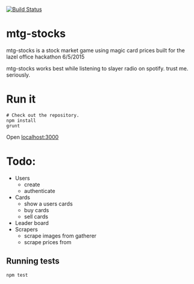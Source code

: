 [![Build Status](https://travis-ci.org/nelson54/mtg-stocks.svg)](https://travis-ci.org/nelson54/mtg-stocks)

mtg-stocks
=============

mtg-stocks is a stock market game using magic card prices built for the lazel office hackathon 6/5/2015

mtg-stocks works best while listening to slayer radio on spotify. trust me. seriously.


Run it
============
```
# Check out the repository.
npm install
grunt
```

Open [localhost:3000](http://localhost:3000)

Todo:
=============

* Users
  * create
  * authenticate
* Cards
  * show a users cards
  * buy cards
  * sell cards
* Leader board
* Scrapers
  * scrape images from gatherer
  * scrape prices from


Running tests
------------
```
npm test
```

